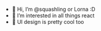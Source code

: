 - 🎃 Hi, I’m @squashling or Lorna :D
- 🦄 I’m interested in all things react
- 🌈 UI design is pretty cool too


<!---
squashling/squashling is a ✨ special ✨ repository because its `README.md` (this file) appears on your GitHub profile.
You can click the Preview link to take a look at your changes.
--->
